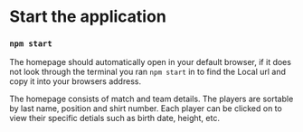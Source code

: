 # Start the application
### `npm start`

The homepage should automatically open in your default browser, if it does not look through the terminal you ran `npm start` in to find the Local url and copy it into your browsers address.

The homepage consists of match and team details. The players are sortable by last name, position and shirt number. Each player can be clicked on to view their specific detials such as birth date, height, etc.